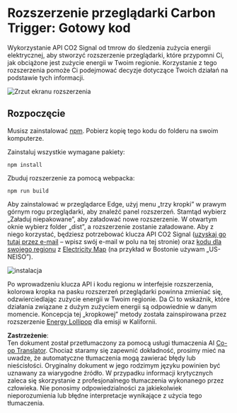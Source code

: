 <!--
CO_OP_TRANSLATOR_METADATA:
{
  "original_hash": "dd58ae1b7707034f055718c1b68bc8de",
  "translation_date": "2025-08-24T13:21:50+00:00",
  "source_file": "5-browser-extension/solution/translation/README.hi.md",
  "language_code": "pl"
}
-->
# Rozszerzenie przeglądarki Carbon Trigger: Gotowy kod

Wykorzystanie API CO2 Signal od tmrow do śledzenia zużycia energii elektrycznej, aby stworzyć rozszerzenie przeglądarki, które przypomni Ci, jak obciążone jest zużycie energii w Twoim regionie. Korzystanie z tego rozszerzenia pomoże Ci podejmować decyzje dotyczące Twoich działań na podstawie tych informacji.

![Zrzut ekranu rozszerzenia](../../../../../5-browser-extension/extension-screenshot.png)

## Rozpoczęcie

Musisz zainstalować [npm](https://npmjs.com). Pobierz kopię tego kodu do folderu na swoim komputerze.

Zainstaluj wszystkie wymagane pakiety:

```
npm install
```

Zbuduj rozszerzenie za pomocą webpacka:

```
npm run build
```

Aby zainstalować w przeglądarce Edge, użyj menu „trzy kropki” w prawym górnym rogu przeglądarki, aby znaleźć panel rozszerzeń. Stamtąd wybierz „Załaduj niepakowane”, aby załadować nowe rozszerzenie. W otwartym oknie wybierz folder „dist”, a rozszerzenie zostanie załadowane. Aby z niego korzystać, będziesz potrzebować klucza API CO2 Signal ([uzyskaj go tutaj przez e-mail](https://www.co2snal.com/) – wpisz swój e-mail w polu na tej stronie) oraz [kodu dla swojego regionu](http://api.electricitymap.org/v3/zones) z [Electricity Map](https://www.electricitymap.org/map) (na przykład w Bostonie używam „US-NEISO”).

![instalacja](../../../../../5-browser-extension/install-on-edge.png)

Po wprowadzeniu klucza API i kodu regionu w interfejsie rozszerzenia, kolorowa kropka na pasku rozszerzeń przeglądarki powinna zmieniać się, odzwierciedlając zużycie energii w Twoim regionie. Da Ci to wskaźnik, które działania związane z dużym zużyciem energii są odpowiednie w danym momencie. Koncepcja tej „kropkowej” metody została zainspirowana przez rozszerzenie [Energy Lollipop](https://energylollipop.com/) dla emisji w Kalifornii.

**Zastrzeżenie**:  
Ten dokument został przetłumaczony za pomocą usługi tłumaczenia AI [Co-op Translator](https://github.com/Azure/co-op-translator). Chociaż staramy się zapewnić dokładność, prosimy mieć na uwadze, że automatyczne tłumaczenia mogą zawierać błędy lub nieścisłości. Oryginalny dokument w jego rodzimym języku powinien być uznawany za wiarygodne źródło. W przypadku informacji krytycznych zaleca się skorzystanie z profesjonalnego tłumaczenia wykonanego przez człowieka. Nie ponosimy odpowiedzialności za jakiekolwiek nieporozumienia lub błędne interpretacje wynikające z użycia tego tłumaczenia.